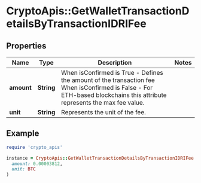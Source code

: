# CryptoApis::GetWalletTransactionDetailsByTransactionIDRIFee

## Properties

| Name | Type | Description | Notes |
| ---- | ---- | ----------- | ----- |
| **amount** | **String** | When isConfirmed is True - Defines the amount of the transaction fee  When isConfirmed is False - For ETH-based blockchains this attribute represents the max fee value. |  |
| **unit** | **String** | Represents the unit of the fee. |  |

## Example

```ruby
require 'crypto_apis'

instance = CryptoApis::GetWalletTransactionDetailsByTransactionIDRIFee.new(
  amount: 0.00003812,
  unit: BTC
)
```

